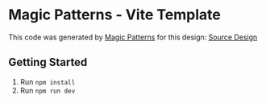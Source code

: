 # Magic Patterns - Vite Template

This code was generated by [Magic Patterns](https://magicpatterns.com) for this design: [Source Design](https://www.magicpatterns.com/c/cjsbcm47mxurasgtczqe9x)

## Getting Started

1. Run `npm install`
2. Run `npm run dev`
